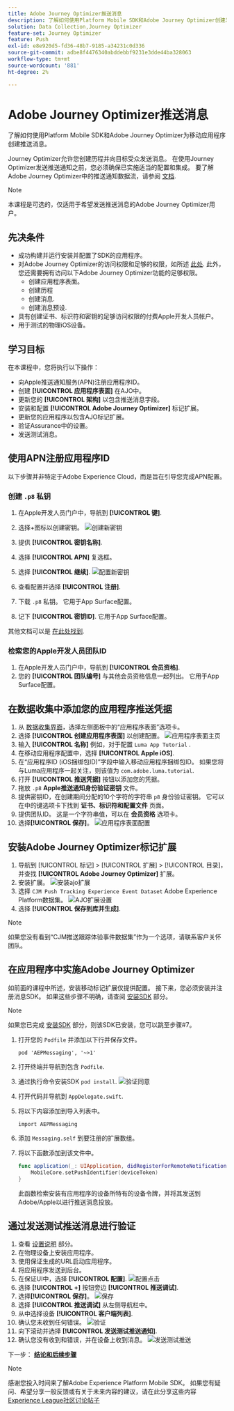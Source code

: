 ```yaml
---
title: Adobe Journey Optimizer推送消息
description: 了解如何使用Platform Mobile SDK和Adobe Journey Optimizer创建发送到移动应用程序的推送消息。
solution: Data Collection,Journey Optimizer
feature-set: Journey Optimizer
feature: Push
exl-id: e8e920d5-fd36-48b7-9185-a34231c0d336
source-git-commit: adbe8f4476340abddebbf9231e3dde44ba328063
workflow-type: tm+mt
source-wordcount: '881'
ht-degree: 2%

---
```


# Adobe Journey Optimizer推送消息

了解如何使用Platform Mobile SDK和Adobe Journey Optimizer为移动应用程序创建推送消息。

Journey Optimizer允许您创建历程并向目标受众发送消息。 在使用Journey Optimizer发送推送通知之前，您必须确保已实施适当的配置和集成。 要了解Adobe Journey Optimizer中的推送通知数据流，请参阅 [文档](https://experienceleague.adobe.com/docs/journey-optimizer/using/configuration/configuration-message/push-config/push-gs.html).

>[!NOTE]
>
>本课程是可选的，仅适用于希望发送推送消息的Adobe Journey Optimizer用户。


## 先决条件

* 成功构建并运行安装并配置了SDK的应用程序。
* 对Adobe Journey Optimizer的访问权限和足够的权限，如所述 [此处](https://experienceleague.adobe.com/docs/journey-optimizer/using/configuration/configuration-message/push-config/push-configuration.html?lang=en). 此外，您还需要拥有访问以下Adobe Journey Optimizer功能的足够权限。
   * 创建应用程序表面。
   * 创建历程
   * 创建消息.
   * 创建消息预设.
* 具有创建证书、标识符和密钥的足够访问权限的付费Apple开发人员帐户。
* 用于测试的物理iOS设备。

## 学习目标

在本课程中，您将执行以下操作：

* 向Apple推送通知服务(APN)注册应用程序ID。
* 创建 **[!UICONTROL 应用程序表面]** 在AJO中。
* 更新您的 **[!UICONTROL 架构]** 以包含推送消息字段。
* 安装和配置 **[!UICONTROL Adobe Journey Optimizer]** 标记扩展。
* 更新您的应用程序以包含AJO标记扩展。
* 验证Assurance中的设置。
* 发送测试消息。


## 使用APN注册应用程序ID

以下步骤并非特定于Adobe Experience Cloud，而是旨在引导您完成APN配置。

### 创建 `.p8` 私钥

1. 在Apple开发人员门户中，导航到 **[!UICONTROL 键]**.
1. 选择+图标以创建密钥。
   ![创建新密钥](assets/mobile-push-apple-dev-new-key.png)

1. 提供 **[!UICONTROL 密钥名称]**.
1. 选择 **[!UICONTROL APN]** 复选框。
1. 选择 **[!UICONTROL 继续]**.
   ![配置新密钥](assets/mobile-push-apple-dev-config-key.png)
1. 查看配置并选择 **[!UICONTROL 注册]**.
1. 下载 `.p8` 私钥。 它用于App Surface配置。
1. 记下 **[!UICONTROL 密钥ID]**. 它用于App Surface配置。

其他文档可以是 [在此处找到](https://help.apple.com/developer-account/#/devcdfbb56a3).

### 检索您的Apple开发人员团队ID

1. 在Apple开发人员门户中，导航到 **[!UICONTROL 会员资格]**.
1. 您的 **[!UICONTROL 团队编号]** 与其他会员资格信息一起列出。 它用于App Surface配置。

## 在数据收集中添加您的应用程序推送凭据

1. 从 [数据收集界面](https://experience.adobe.com/data-collection/)，选择左侧面板中的“应用程序表面”选项卡。
1. 选择 **[!UICONTROL 创建应用程序表面]** 以创建配置。
   ![应用程序表面主页](assets/mobile-push-app-surface.png)
1. 输入 **[!UICONTROL 名称]** 例如，对于配置 `Luma App Tutorial`  .
1. 在移动应用程序配置中，选择 **[!UICONTROL Apple iOS]**.
1. 在“应用程序ID (iOS捆绑包ID)”字段中输入移动应用程序捆绑包ID。 如果您将与Luma应用程序一起关注，则该值为 `com.adobe.luma.tutorial`.
1. 打开 **[!UICONTROL 推送凭据]** 按钮以添加您的凭据。
1. 拖放 `.p8` **Apple推送通知身份验证密钥** 文件。
1. 提供密钥ID，在创建期间分配的10个字符的字符串 `p8` 身份验证密钥。 它可以在中的键选项卡下找到 **证书、标识符和配置文件** 页面。
1. 提供团队ID。 这是一个字符串值，可以在 **会员资格** 选项卡。
1. 选择&#x200B;**[!UICONTROL 保存]**。
   ![应用程序表面配置](assets/mobile-push-app-surface-config.png)

## 安装Adobe Journey Optimizer标记扩展

1. 导航到 [!UICONTROL 标记] > [!UICONTROL 扩展] > [!UICONTROL 目录]，并查找 **[!UICONTROL Adobe Journey Optimizer]** 扩展。
1. 安装扩展。
   ![安装ajo扩展](assets/mobile-push-tags-install.png)
1. 选择 `CJM Push Tracking Experience Event Dataset` Adobe Experience Platform数据集。
   ![AJO扩展设置](assets/mobile-push-tags-ajo.png)
1. 选择 **[!UICONTROL 保存到库并生成]**.

>[!NOTE]
>如果您没有看到“CJM推送跟踪体验事件数据集”作为一个选项，请联系客户关怀团队。
>

## 在应用程序中实施Adobe Journey Optimizer

如前面的课程中所述，安装移动标记扩展仅提供配置。 接下来，您必须安装并注册消息SDK。 如果这些步骤不明确，请查阅 [安装SDK](install-sdks.md) 部分。

>[!NOTE]
>
>如果您已完成 [安装SDK](install-sdks.md) 部分，则该SDK已安装，您可以跳至步骤#7。

1. 打开您的 `Podfile` 并添加以下行并保存文件。

   `pod 'AEPMessaging', '~>1'`
1. 打开终端并导航到包含 `Podfile`.
1. 通过执行命令安装SDK `pod install`.
   ![验证同意](assets/mobile-push-terminal-install.png)
1. 打开代码并导航到 `AppDelegate.swift`.
1. 将以下内容添加到导入列表中。

   `import AEPMessaging`
1. 添加 `Messaging.self` 到要注册的扩展数组。
1. 将以下函数添加到该文件中。

   ```swift
   func application(_: UIApplication, didRegisterForRemoteNotificationsWithDeviceToken deviceToken: Data) {
       MobileCore.setPushIdentifier(deviceToken)
   }
   ```

   此函数检索安装有应用程序的设备所特有的设备令牌，并将其发送到Adobe/Apple以进行推送消息投放。

## 通过发送测试推送消息进行验证

1. 查看 [设置说明](assurance.md) 部分。
1. 在物理设备上安装应用程序。
1. 使用保证生成的URL启动应用程序。
1. 将应用程序发送到后台。
1. 在保证UI中，选择 **[!UICONTROL 配置]**.
   ![配置点击](assets/mobile-push-validate-config.png)
1. 选择 **[!UICONTROL +]** 按钮旁边 **[!UICONTROL 推送调试]**.
1. 选择&#x200B;**[!UICONTROL 保存]**。
   ![保存](assets/mobile-push-validate-save.png)
1. 选择 **[!UICONTROL 推送调试]** 从左侧导航栏中。
1. 从中选择设备 **[!UICONTROL 客户端列表]**.
1. 确认您未收到任何错误。
   ![验证](assets/mobile-push-validate-confirm.png)
1. 向下滚动并选择 **[!UICONTROL 发送测试推送通知]**.
1. 确认您没有收到和错误，并在设备上收到消息。
   ![发送测试推送](assets/mobile-push-validate-send-test.png)

下一步： **[结论和后续步骤](conclusion.md)**

>[!NOTE]
>
>感谢您投入时间来了解Adobe Experience Platform Mobile SDK。 如果您有疑问、希望分享一般反馈或有关于未来内容的建议，请在此分享这些内容 [Experience League社区讨论帖子](https://experienceleaguecommunities.adobe.com/t5/adobe-experience-platform-launch/tutorial-discussion-implement-adobe-experience-cloud-in-mobile/td-p/443796)